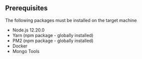 ## Prerequisites
The following packages must be installed on the target machine

- Node.js 12.20.0
- Yarn (npm package - globally installed)
- PM2 (npm package - globally installed)
- Docker
- Mongo Tools
